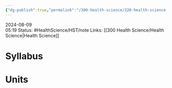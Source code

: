 ```yaml
---
{"dg-publish":true,"permalink":"/300-health-science/320-health-science-tjepru/health-science-theory/","updated":"2024-08-15T14:18:09.006-05:00"}
---
```


2024-08-09  
05:19
Status: #HealthScience/HST/note 
Links: [[300 Health Science/Health Science\|Health Science]]
# Syllabus
# Units
